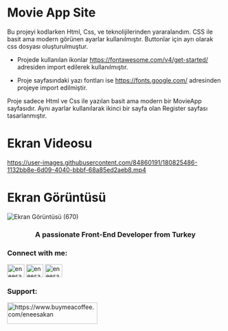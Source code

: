 # Movie App Site 

Bu projeyi kodlarken Html, Css, ve teknolijilerinden yararalandım. CSS ile basit ama modern görünen ayarlar kullanılmıştır. Buttonlar için ayrı olarak css dosyası oluşturulmuştur.

- Projede kullanılan ikonlar https://fontawesome.com/v4/get-started/ adresiden import edilerek kullanılmıştır. 

- Proje sayfasındaki yazı fontları ise https://fonts.google.com/ adresinden projeye import edilmiştir.

Proje sadece Html ve Css ile yazılan basit ama modern bir MovieApp sayfasıdır. Aynı ayarlar kullanılarak ikinci bir sayfa olan Register sayfası tasarlanmıştır.

# Ekran Videosu

https://user-images.githubusercontent.com/84860191/180825486-1132bb8e-6d09-4040-bbbf-68a85ed2aeb8.mp4

# Ekran Görüntüsü

![Ekran Görüntüsü (670)](https://user-images.githubusercontent.com/84860191/180825640-b754c32e-13a8-4bb7-a184-030eebd3915f.png)

<h3 align="center">A passionate Front-End Developer from Turkey</h3>

<h3 align="left">Connect with me:</h3>
<p align="left">
<a href="https://twitter.com/eneesakan" target="blank"><img align="center" src="https://raw.githubusercontent.com/rahuldkjain/github-profile-readme-generator/master/src/images/icons/Social/twitter.svg" alt="eneesakan" height="30" width="40" /></a>
<a href="https://linkedin.com/in/eneesakan" target="blank"><img align="center" src="https://raw.githubusercontent.com/rahuldkjain/github-profile-readme-generator/master/src/images/icons/Social/linked-in-alt.svg" alt="eneesakan" height="30" width="40" /></a>
<a href="https://instagram.com/eneesakan" target="blank"><img align="center" src="https://raw.githubusercontent.com/rahuldkjain/github-profile-readme-generator/master/src/images/icons/Social/instagram.svg" alt="eneesakan" height="30" width="40" /></a>
</p>

<h3 align="left">Support:</h3>
<p><a href="https://www.buymeacoffee.com/eneesakan"> <img align="left" src="https://cdn.buymeacoffee.com/buttons/v2/default-yellow.png" height="50" width="210" alt="https://www.buymeacoffee.com/eneesakan" /></a></p><br><br>
